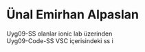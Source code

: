 # Ünal Emirhan Alpaslan
Uyg09-SS olanlar ionic lab üzerinden <br>
Uyg09-Code-SS VSC içerisindeki ss i 

